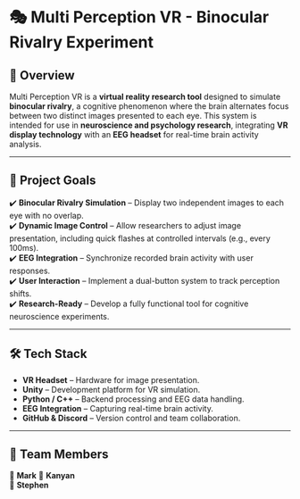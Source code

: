 # 🎭 Multi Perception VR - Binocular Rivalry Experiment  

## 🧠 Overview  
Multi Perception VR is a **virtual reality research tool** designed to simulate **binocular rivalry**, a cognitive phenomenon where the brain alternates focus between two distinct images presented to each eye. This system is intended for use in **neuroscience and psychology research**, integrating **VR display technology** with an **EEG headset** for real-time brain activity analysis.

---

## 🎯 Project Goals  
✔️ **Binocular Rivalry Simulation** – Display two independent images to each eye with no overlap.  
✔️ **Dynamic Image Control** – Allow researchers to adjust image presentation, including quick flashes at controlled intervals (e.g., every 100ms).  
✔️ **EEG Integration** – Synchronize recorded brain activity with user responses.  
✔️ **User Interaction** – Implement a dual-button system to track perception shifts.  
✔️ **Research-Ready** – Develop a fully functional tool for cognitive neuroscience experiments.

---

## 🛠 Tech Stack  
- **VR Headset** – Hardware for image presentation.  
- **Unity** – Development platform for VR simulation.  
- **Python / C++** – Backend processing and EEG data handling.  
- **EEG Integration** – Capturing real-time brain activity.  
- **GitHub & Discord** – Version control and team collaboration.

---

## 👥 Team Members  
🔹 **Mark**
🔹 **Kanyan**  
🔹 **Stephen** 

